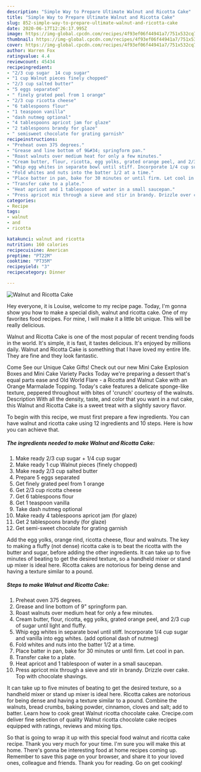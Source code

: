 ```yaml
---
description: "Simple Way to Prepare Ultimate Walnut and Ricotta Cake"
title: "Simple Way to Prepare Ultimate Walnut and Ricotta Cake"
slug: 852-simple-way-to-prepare-ultimate-walnut-and-ricotta-cake
date: 2020-06-17T12:26:17.995Z
image: https://img-global.cpcdn.com/recipes/4f93ef06f44941a7/751x532cq70/walnut-and-ricotta-cake-recipe-main-photo.jpg
thumbnail: https://img-global.cpcdn.com/recipes/4f93ef06f44941a7/751x532cq70/walnut-and-ricotta-cake-recipe-main-photo.jpg
cover: https://img-global.cpcdn.com/recipes/4f93ef06f44941a7/751x532cq70/walnut-and-ricotta-cake-recipe-main-photo.jpg
author: Warren Fox
ratingvalue: 4.4
reviewcount: 45434
recipeingredient:
- "2/3 cup sugar  14 cup sugar"
- "1 cup Walnut pieces finely chopped"
- "2/3 cup salted butter"
- "5 eggs separated"
- " finely grated peel from 1 orange"
- "2/3 cup ricotta cheese"
- "6 tablespoons flour"
- "1 teaspoon vanilla"
- "dash nutmeg optional"
- "4 tablespoons apricot jam for glaze"
- "2 tablespoons brandy for glaze"
- " semisweet chocolate for grating garnish"
recipeinstructions:
- "Preheat oven 375 degrees."
- "Grease and line bottom of 9&#34; springform pan."
- "Roast walnuts over medium heat for only a few minutes."
- "Cream butter, flour, ricotta, egg yolks, grated orange peel, and 2/3 cup of sugar until light and fluffy."
- "Whip egg whites in separate bowl until stiff. Incorporate 1/4 cup sugar and vanilla into egg whites. (add optional dash of nutmeg)"
- "Fold whites and nuts into the batter 1/2 at a time."
- "Place batter in pan, bake for 30 minutes or until firm. Let cool in pan."
- "Transfer cake to a plate."
- "Heat apricot and 1 tablespoon of water in a small saucepan."
- "Press apricot mix through a sieve and stir in brandy. Drizzle over cake. Top with chocolate shavings."
categories:
- Recipe
tags:
- walnut
- and
- ricotta

katakunci: walnut and ricotta 
nutrition: 160 calories
recipecuisine: American
preptime: "PT22M"
cooktime: "PT35M"
recipeyield: "3"
recipecategory: Dinner

---
```



![Walnut and Ricotta Cake](https://img-global.cpcdn.com/recipes/4f93ef06f44941a7/751x532cq70/walnut-and-ricotta-cake-recipe-main-photo.jpg)

Hey everyone, it is Louise, welcome to my recipe page. Today, I'm gonna show you how to make a special dish, walnut and ricotta cake. One of my favorites food recipes. For mine, I will make it a little bit unique. This will be really delicious.

Walnut and Ricotta Cake is one of the most popular of recent trending foods in the world. It's simple, it is fast, it tastes delicious. It's enjoyed by millions daily. Walnut and Ricotta Cake is something that I have loved my entire life. They are fine and they look fantastic.

Come See our Unique Cake Gifts! Check out our new Mini Cake Explosion Boxes and Mini Cake Variety Packs Today we&#39;re preparing a dessert that&#39;s equal parts ease and Old World Flare - a Ricotta and Walnut Cake with an Orange Marmalade Topping. Today&#39;s cake features a delicate sponge-like texture, peppered throughout with bites of &#39;crunch&#39; courtesy of the walnuts. Description With all the density, taste, and color that you want in a nut cake, this Walnut and Ricotta Cake is a sweet treat with a slightly savory flavor.


To begin with this recipe, we must first prepare a few ingredients. You can have walnut and ricotta cake using 12 ingredients and 10 steps. Here is how you can achieve that.

<!--inarticleads1-->

##### The ingredients needed to make Walnut and Ricotta Cake:

1. Make ready 2/3 cup sugar + 1/4 cup sugar
1. Make ready 1 cup Walnut pieces (finely chopped)
1. Make ready 2/3 cup salted butter
1. Prepare 5 eggs separated
1. Get  finely grated peel from 1 orange
1. Get 2/3 cup ricotta cheese
1. Get 6 tablespoons flour
1. Get 1 teaspoon vanilla
1. Take dash nutmeg optional
1. Make ready 4 tablespoons apricot jam (for glaze)
1. Get 2 tablespoons brandy (for glaze)
1. Get  semi-sweet chocolate for grating garnish


Add the egg yolks, orange rind, ricotta cheese, flour and walnuts. The key to making a fluffy (not dense) ricotta cake is to beat the ricotta with the butter and sugar, before adding the other ingredients. It can take up to five minutes of beating to get the desired texture, so a handheld mixer or stand up mixer is ideal here. Ricotta cakes are notorious for being dense and having a texture similar to a pound. 

<!--inarticleads2-->

##### Steps to make Walnut and Ricotta Cake:

1. Preheat oven 375 degrees.
1. Grease and line bottom of 9&#34; springform pan.
1. Roast walnuts over medium heat for only a few minutes.
1. Cream butter, flour, ricotta, egg yolks, grated orange peel, and 2/3 cup of sugar until light and fluffy.
1. Whip egg whites in separate bowl until stiff. Incorporate 1/4 cup sugar and vanilla into egg whites. (add optional dash of nutmeg)
1. Fold whites and nuts into the batter 1/2 at a time.
1. Place batter in pan, bake for 30 minutes or until firm. Let cool in pan.
1. Transfer cake to a plate.
1. Heat apricot and 1 tablespoon of water in a small saucepan.
1. Press apricot mix through a sieve and stir in brandy. Drizzle over cake. Top with chocolate shavings.


It can take up to five minutes of beating to get the desired texture, so a handheld mixer or stand up mixer is ideal here. Ricotta cakes are notorious for being dense and having a texture similar to a pound. Combine the walnuts, bread crumbs, baking powder, cinnamon, cloves and salt; add to batter. Learn how to cook great Walnut ricotta chocolate cake. Crecipe.com deliver fine selection of quality Walnut ricotta chocolate cake recipes equipped with ratings, reviews and mixing tips. 

So that is going to wrap it up with this special food walnut and ricotta cake recipe. Thank you very much for your time. I'm sure you will make this at home. There's gonna be interesting food at home recipes coming up. Remember to save this page on your browser, and share it to your loved ones, colleague and friends. Thank you for reading. Go on get cooking!
